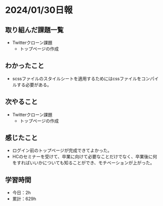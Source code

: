 # 2024/01/30日報
## 取り組んだ課題一覧
- Twitterクローン課題
  - トップページの作成

## わかったこと
- scssファイルのスタイルシートを適用するためにはcssファイルをコンパイルする必要がある。

## 次やること
- Twitterクローン課題
  - トップページの作成

## 感じたこと
- ログイン前のトップページが完成できてよかった。
- HCのセミナーを受けて、卒業に向けて必要なことだけでなく、卒業後に何をすればいいかについても知ることができ、モチベーションが上がった。

## 学習時間
- 今日：2h
- 累計：629h
